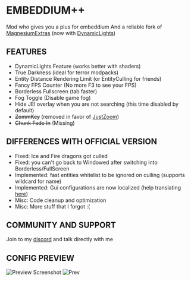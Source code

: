 # EMBEDDIUM++
Mod who gives you a plus for embeddium
And a reliable fork of [MagnesiumExtras](https://github.com/anthxnymc/MagnesiumExtras) (now with [DynamicLights](https://github.com/anthxnymc/DynamicLightsReforged))

## FEATURES
- DynamicLights Feature (works better with shaders)
- True Darkness (ideal for terror modpacks)
- Entity Distance Rendering Limit (or EntityCulling for friends)
- Fancy FPS Counter (No more F3 to see your FPS)
- Borderless Fullscreen (tab faster)
- Fog Toggle (Disable game fog)
- Hide JEI overlay when you are not searching (this time disabled by default)
- ~~ZommKey~~ (removed in favor of [JustZoom](https://www.curseforge.com/minecraft/mc-mods/just-zoom-forge))
- ~~Chunk Fade In~~ (Missing)

## DIFFERENCES WITH OFFICIAL VERSION
- Fixed: Ice and Fire dragons got culled
- Fixed: you can't go back to Windowed after switching into Borderless/FullScreen
- Implemented: fast entities whitelist to be ignored on culling (supports wildcard for name)
- Implemented: Gui configurations are now localized (help translating [here](https://igthub.com/SrRapero720/EmbeddiumPlus/blob/1.20/src/main/resources/assets/embeddiumplus/lang/en_us.json))
- Misc: Code cleanup and optimization
- Misc: More stuff that I forgot :(

## COMMUNITY AND SUPPORT
Join to my [discord](https://discord.gg/cuYAzzZ) and talk directly with me

## CONFIG PREVIEW
![Preview Screenshot](https://cdn.modrinth.com/data/yD9qW65f/images/45176d129b7b48d961938d2f5787bfe2676ba350.png)
![Prev]()
